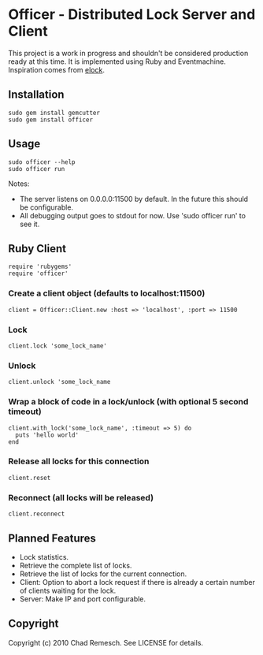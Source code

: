 # Officer - Distributed Lock Server and Client

This project is a work in progress and shouldn't be considered production ready at this time.
It is implemented using Ruby and Eventmachine. Inspiration comes from [elock](http://github.com/dustin/elock).

## Installation

    sudo gem install gemcutter
    sudo gem install officer

## Usage

    sudo officer --help
    sudo officer run

Notes:
- The server listens on 0.0.0.0:11500 by default.  In the future this should be configurable.
- All debugging output goes to stdout for now.  Use 'sudo officer run' to see it.

## Ruby Client

	require 'rubygems'
	require 'officer'

### Create a client object (defaults to localhost:11500)

	client = Officer::Client.new :host => 'localhost', :port => 11500

### Lock

	client.lock 'some_lock_name'

### Unlock

	client.unlock 'some_lock_name

### Wrap a block of code in a lock/unlock (with optional 5 second timeout)

	client.with_lock('some_lock_name', :timeout => 5) do
	  puts 'hello world'
	end

### Release all locks for this connection

	client.reset

### Reconnect (all locks will be released)

	client.reconnect

## Planned Features

- Lock statistics.
- Retrieve the complete list of locks.
- Retrieve the list of locks for the current connection.
- Client: Option to abort a lock request if there is already a certain number of clients waiting for the lock.
- Server: Make IP and port configurable.

## Copyright

Copyright (c) 2010 Chad Remesch. See LICENSE for details.
